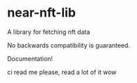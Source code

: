 # near-nft-lib
A library for fetching nft data

No backwards compatibility is guaranteed.

Documentation!

ci read me please, read a lot of it
wow
